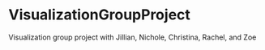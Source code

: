 # VisualizationGroupProject
Visualization group project with Jillian, Nichole, Christina, Rachel, and Zoe
